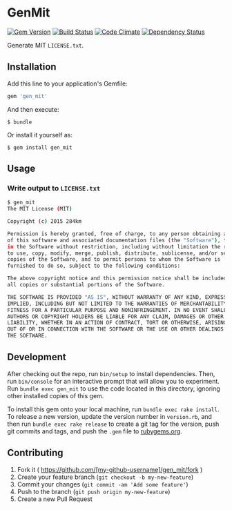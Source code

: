 # GenMit

[![Gem Version](https://badge.fury.io/rb/gen_mit.svg)](http://badge.fury.io/rb/gen_mit)
[![Build Status](https://travis-ci.org/284km/gen_mit.svg?branch=master)](https://travis-ci.org/284km/gen_mit)
[![Code Climate](https://codeclimate.com/repos/552e21a6e30ba008be004a7a/badges/89f0bfebf07e003f47b1/gpa.svg)](https://codeclimate.com/repos/552e21a6e30ba008be004a7a/feed)
[![Dependency Status](https://gemnasium.com/284km/gen_mit.svg)](https://gemnasium.com/284km/gen_mit)

Generate MIT `LICENSE.txt`.

## Installation

Add this line to your application's Gemfile:

```ruby
gem 'gen_mit'
```

And then execute:

    $ bundle

Or install it yourself as:

    $ gem install gen_mit

## Usage

### Write output to `LICENSE.txt`

```sh
$ gen_mit
The MIT License (MIT)

Copyright (c) 2015 284km

Permission is hereby granted, free of charge, to any person obtaining a copy
of this software and associated documentation files (the "Software"), to deal
in the Software without restriction, including without limitation the rights
to use, copy, modify, merge, publish, distribute, sublicense, and/or sell
copies of the Software, and to permit persons to whom the Software is
furnished to do so, subject to the following conditions:

The above copyright notice and this permission notice shall be included in
all copies or substantial portions of the Software.

THE SOFTWARE IS PROVIDED "AS IS", WITHOUT WARRANTY OF ANY KIND, EXPRESS OR
IMPLIED, INCLUDING BUT NOT LIMITED TO THE WARRANTIES OF MERCHANTABILITY,
FITNESS FOR A PARTICULAR PURPOSE AND NONINFRINGEMENT. IN NO EVENT SHALL THE
AUTHORS OR COPYRIGHT HOLDERS BE LIABLE FOR ANY CLAIM, DAMAGES OR OTHER
LIABILITY, WHETHER IN AN ACTION OF CONTRACT, TORT OR OTHERWISE, ARISING FROM,
OUT OF OR IN CONNECTION WITH THE SOFTWARE OR THE USE OR OTHER DEALINGS IN
THE SOFTWARE.
```

## Development

After checking out the repo, run `bin/setup` to install dependencies. Then, run `bin/console` for an interactive prompt that will allow you to experiment. Run `bundle exec gen_mit` to use the code located in this directory, ignoring other installed copies of this gem.

To install this gem onto your local machine, run `bundle exec rake install`. To release a new version, update the version number in `version.rb`, and then run `bundle exec rake release` to create a git tag for the version, push git commits and tags, and push the `.gem` file to [rubygems.org](https://rubygems.org).

## Contributing

1. Fork it ( https://github.com/[my-github-username]/gen_mit/fork )
2. Create your feature branch (`git checkout -b my-new-feature`)
3. Commit your changes (`git commit -am 'Add some feature'`)
4. Push to the branch (`git push origin my-new-feature`)
5. Create a new Pull Request
